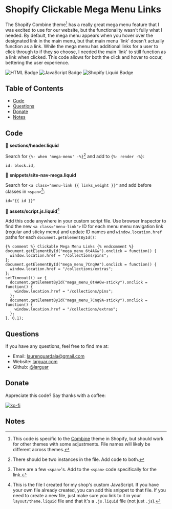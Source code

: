 # Shopify Clickable Mega Menu Links
The Shopify Combine theme[^1] has a really great mega menu feature that I was excited to use for our website, but the functionality wasn't fully what I needed. By default, the mega menu appears when you hover over the designated link in the main menu, but that main menu 'link' doesn't actually function as a link. While the mega menu has additional links for a user to click through to if they so choose, I needed the main 'link' to still function as a link when clicked. This code allows for both the click and hover to occur, bettering the user experience.

![HTML Badge](https://img.shields.io/badge/-HTML-323795) ![JavaScript Badge](https://img.shields.io/badge/-JavaScript-539436) ![Shopify Liquid Badge](https://img.shields.io/badge/-Shopify%20Liquid-750460)   


## Table of Contents 
* [Code](#code)    
* [Questions](#questions) 
* [Donate](#donate)
* [Notes](#notes)


## Code

:file_folder: **sections/header.liquid**

Search for `{%- when 'mega-menu' -%}`[^2] and add to `{%- render -%}`:
```
id: block.id,
```

:file_folder: **snippets/site-nav-mega.liquid**

Search for `<a class="menu-link {{ links_weight }}"` and add before classes in `<span>`[^3]:
```
id="{{ id }}"
```

:file_folder: **assets/script.js.liquid**[^4]

Add this code anywhere in your custom script file. Use browser Inspector to find the new `<a class="menu-link">` ID for each menu menu navigation link (regular and sticky menu) and update ID names and `window.location.href` paths for each `document.getElementById()`:
```
{% comment %} Clickable Mega Menu Links {% endcomment %}
document.getElementById("mega_menu_6t4AGw").onclick = function() {
  window.location.href = "/collections/pins";
};
document.getElementById("mega_menu_7Cnq9A").onclick = function() {
  window.location.href = "/collections/extras";
};
setTimeout(() => {
  document.getElementById("mega_menu_6t4AGw-sticky").onclick = function() {
    window.location.href = "/collections/pins";
  };
  document.getElementById("mega_menu_7Cnq9A-sticky").onclick = function() {
    window.location.href = "/collections/extras";
  };
}, 0.1);
```


## Questions
If you have any questions, feel free to find me at:
* Email: laurenguardala@gmail.com
* Website: [larguar.com](https://larguar.com)
* Github: [@larguar](https://github.com/larguar)


## Donate
Appreciate this code? Say thanks with a coffee:

[![ko-fi](https://www.ko-fi.com/img/githubbutton_sm.svg)](https://ko-fi.com/W7W21YVJJ)


## Notes
[^1]: This code is specific to the [Combine](https://themes.shopify.com/themes/combine/styles/objects) theme in Shopify, but should work for other themes with some adjustments. File names will likely be different across themes.
[^2]: There should be two instances in the file. Add code to both.
[^3]: There are a few `<span>`'s. Add to the `<span>` code specifically for the link.
[^4]: This is the file I created for my shop's custom JavaScript. If you have your own file already created, you can add this snippet to that file. If you need to create a new file, just make sure you link to it in your `layout/theme.liquid` file and that it's a `.js.liquid` file (not just `.js`).
